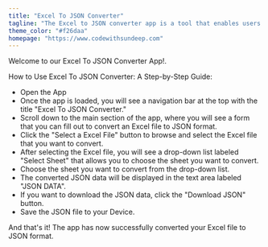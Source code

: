 ```yaml
---
title: "Excel To JSON Converter"
tagline: "The Excel to JSON converter app is a tool that enables users to easily convert Excel files into JSON format. With this app, users can select an Excel file from their computer, specify the sheet they want to convert, and the app will generate a JSON file containing the data from the selected sheet. This app can be helpful for developers or data analysts who need to work with JSON formatted data, or for anyone who wants to convert Excel files into a more flexible format for data processing."
theme_color: "#f26daa"
homepage: "https://www.codewithsundeep.com"
---
```


Welcome to our Excel To JSON Converter App!.

How to Use Excel To JSON Converter: A Step-by-Step Guide:

- Open the App
- Once the app is loaded, you will see a navigation bar at the top with the title "Excel To JSON Converter."
- Scroll down to the main section of the app, where you will see a form that you can fill out to convert an Excel file to JSON format.
- Click the "Select a Excel File" button to browse and select the Excel file that you want to convert.
- After selecting the Excel file, you will see a drop-down list labeled "Select Sheet" that allows you to choose the sheet you want to convert.
- Choose the sheet you want to convert from the drop-down list.
- The converted JSON data will be displayed in the text area labeled "JSON DATA".
- If you want to download the JSON data, click the "Download JSON" button.
- Save the JSON file to your Device.

And that's it! The app has now successfully converted your Excel file to JSON format.
